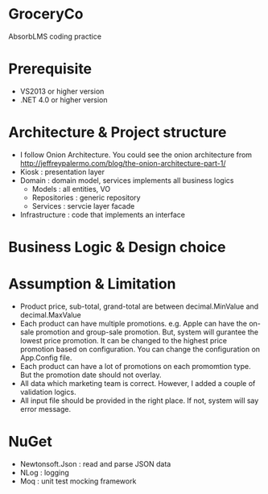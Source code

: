 # GroceryCo
AbsorbLMS coding practice

# Prerequisite
- VS2013 or higher version
- .NET 4.0 or higher version

# Architecture & Project structure
- I follow Onion Architecture. You could see the onion architecture from http://jeffreypalermo.com/blog/the-onion-architecture-part-1/
- Kiosk : presentation layer
- Domain : domain model, services implements all business logics
  * Models : all entities, VO
  * Repositories : generic repository
  * Services : servcie layer facade
- Infrastructure : code that implements an interface

# Business Logic & Design choice


# Assumption & Limitation
- Product price, sub-total, grand-total are between decimal.MinValue and decimal.MaxValue
- Each product can have multiple promotions. e.g. Apple can have the on-sale promotion and group-sale promotion. But, system will gurantee the lowest price promotion. It can be changed to the highest price promotion based on configuration. You can change the configuration on App.Config file.
- Each product can have a lot of promotions on each promomtion type. But the promotion date should not overlay.
- All data which marketing team is correct. However, I added a couple of validation logics.
- All input file should be provided in the right place. If not, system will say error message.

# NuGet
- Newtonsoft.Json : read and parse JSON data
- NLog : logging
- Moq : unit test mocking framework
